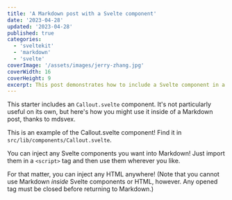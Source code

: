 ```yaml
---
title: 'A Markdown post with a Svelte component'
date: '2023-04-28'
updated: '2023-04-28'
published: true
categories:
  - 'sveltekit'
  - 'markdown'
  - 'svelte'
coverImage: '/assets/images/jerry-zhang.jpg'
coverWidth: 16
coverHeight: 9
excerpt: This post demonstrates how to include a Svelte component in a Markdown post.
---
```


<script>
import Callout from '$lib/components/Callout.svelte';
</script>

This starter includes an `Callout.svelte` component. It's not particularly useful on its own, but here's how you might use it inside of a Markdown post, thanks to mdsvex.

<Callout>
This is an example of the Callout.svelte component! Find it in <code>src/lib/components/Callout.svelte</code>.
</Callout>

You can inject any Svelte components you want into Markdown! Just import them in a `<script>` tag and then use them wherever you like.

For that matter, you can inject any HTML anywhere! (Note that you cannot use Markdown _inside_ Svelte components or HTML, however. Any opened tag must be closed before returning to Markdown.)
